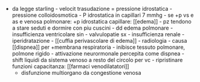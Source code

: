 - da legge starling
		- velocit trasudazione = pressione idrostatica - pressione colloidosmotica
		- P idrostatica in capillari 7 mmhg
			- se +p vs e as e venosa polmonare: +p idrostatica capillare: [[edema]]
			- pz tendono a stare seduti e dormire con piu cuscini
			- dd edema polmonare
				- insufficienza ventricolare sin
				- valvulopatie sx
				- insufficienza renale
				- iperidratazione
		- [[cuffia perivascolare di edema]]
			- radiologia
			- causa [[dispnea]] per +membrana respiratoria
			- inibisce tessuto polmonare, polmone rigido
			- attivazione neurormonale percepita come dispnea
			- shift liquidi da sistema venoso a resto del circolo per vc
				- ripristinare funzioni capacitanza: [[farmaci venodilatatori]]
	- disfunzione multiorgano da congestione venosa
